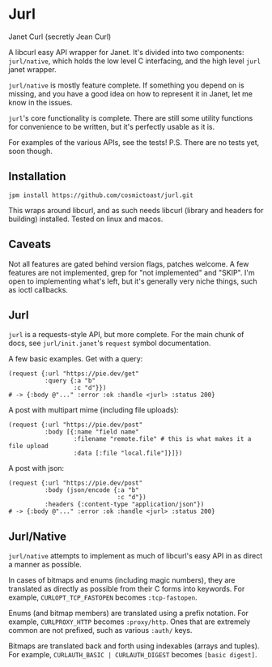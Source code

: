 # Jurl
Janet Curl (secretly Jean Curl)

A libcurl easy API wrapper for Janet.
It's divided into two components: `jurl/native`, which holds the low level C interfacing, and the high level `jurl` janet wrapper.

`jurl/native` is mostly feature complete.
If something you depend on is missing, and you have a good idea on how to represent it in Janet, let me know in the issues.

`jurl`'s core functionality is complete.
There are still some utility functions for convenience to be written, but it's perfectly usable as it is.

For examples of the various APIs, see the tests!
P.S. There are no tests yet, soon though.

## Installation
`jpm install https://github.com/cosmictoast/jurl.git`

This wraps around libcurl, and as such needs libcurl (library and headers for building) installed.
Tested on linux and macos.

## Caveats
Not all features are gated behind version flags, patches welcome.
A few features are not implemented, grep for "not implemented" and "SKIP".
I'm open to implementing what's left, but it's generally very niche things, such as ioctl callbacks.

## Jurl
`jurl` is a requests-style API, but more complete.
For the main chunk of docs, see `jurl/init.janet`'s `request` symbol documentation.

A few basic examples.
Get with a query:
```janet
(request {:url "https://pie.dev/get"
          :query {:a "b"
                  :c "d"}})
# -> {:body @"..." :error :ok :handle <jurl> :status 200}
```

A post with multipart mime (including file uploads):
```janet
(request {:url "https://pie.dev/post"
          :body [{:name "field name"
                  :filename "remote.file" # this is what makes it a file upload
                  :data [:file "local.file"]}]})
```

A post with json:
```janet
(request {:url "https://pie.dev/post"
          :body (json/encode {:a "b"
                              :c "d"})
          :headers {:content-type "application/json"})
# -> {:body @"..." :error :ok :handle <jurl> :status 200}
```

## Jurl/Native
`jurl/native` attempts to implement as much of libcurl's easy API in as direct a manner as possible.

In cases of bitmaps and enums (including magic numbers), they are translated as directly as possible from their C forms into keywords.
For example, `CURLOPT_TCP_FASTOPEN` becomes `:tcp-fastopen`.

Enums (and bitmap members) are translated using a prefix notation.
For example, `CURLPROXY_HTTP` becomes `:proxy/http`.
Ones that are extremely common are not prefixed, such as various `:auth/` keys.

Bitmaps are translated back and forth using indexables (arrays and tuples).
For example, `CURLAUTH_BASIC | CURLAUTH_DIGEST` becomes `[basic digest]`.
